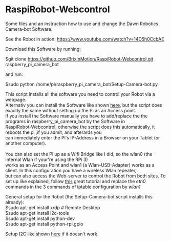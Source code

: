 # RaspiRobot-Webcontrol
Some files and an instruction how to use and change the Dawn Robotics Camera-bot Software.

See the Robot in action: https://www.youtube.com/watch?v=14D5h0CcbAE

Download this Software by running: <br/>

$git clone https://github.com/BrixInMotion/RaspiRobot-Webcontrol.git raspberry_pi_camera_bot <br/>

and run: <br/>

$sudo python /home/pi/raspberry_pi_camera_bot/Setup-Camera-bot.py <br/>

This script installs all the software you need to control your Robot via a webpage. <br/>
Alternativ you can install the Software like shown 
[here](http://web.archive.org/web/20151023223534/http://www.dawnrobotics.co.uk/creating-a-dawn-robotics-sd-card/), 
but the script does exactly the same without setting up the Pi as an Access point. <br/>
If you install the Software manually you have to add/replace the the programs in raspberry_pi_camera_bot by the Software in <br/>
RaspiRobot-Webcontrol, otherwise the script does this automatically, it reboots the pi ,if you admit, and afterards you <br/>
can immediately enter the Pi's IP-Address in a Browser on your Tablet (or another computer). <br/>
<br/>
You can also set the Pi up as a Wifi Bridge like I did, so the wlan0 (the internal Wlan if your're using the RPi 3) <br/>
works as an Access Point and wlan1 (a Wlan-USB-Adapter) works as a client. In this configuration you have a wireless Wlan repeater, <br/>
but can also access the Web-server to control the Robot from both sites. To set up like explained, follow
[this](https://learn.adafruit.com/setting-up-a-raspberry-pi-as-a-wifi-access-point/install-software) great tutorial
and replace the *eth0* commands in the 3 commands of iptable configuration by *wlan1*.

General setup for the Robot (the Setup-Camera-bot script installs this already): <br/>
$sudo apt-get install xrdp    # Remote Desktop <br/>
$sudo apt-get install i2c-tools <br/>
$sudo apt-get install python-dev <br/>
$sudo apt-get install python-rpi.gpio <br/>

Setup I2C like shown [here](https://learn.adafruit.com/adafruits-raspberry-pi-lesson-4-gpio-setup/configuring-i2c) if it doesn't work.
